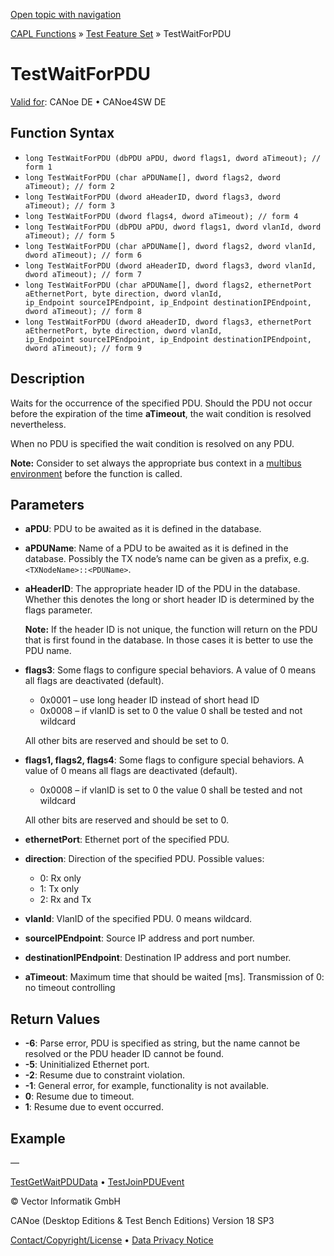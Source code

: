 [Open topic with navigation](../../../../../CANoeDEFamily.htm#Topics/CAPLFunctions/Test/Functions/CAPLfunctionTestWaitForPDU.md)

[CAPL Functions](../../CAPLfunctions.md) » [Test Feature Set](../CAPLfunctionsTFSOverview.md) » TestWaitForPDU

# TestWaitForPDU

[Valid for](../../../Shared/FeatureAvailability.md): CANoe DE • CANoe4SW DE

## Function Syntax

- `long TestWaitForPDU (dbPDU aPDU, dword flags1, dword aTimeout); // form 1`
- `long TestWaitForPDU (char aPDUName[], dword flags2, dword aTimeout); // form 2`
- `long TestWaitForPDU (dword aHeaderID, dword flags3, dword aTimeout); // form 3`
- `long TestWaitForPDU (dword flags4, dword aTimeout); // form 4`
- `long TestWaitForPDU (dbPDU aPDU, dword flags1, dword vlanId, dword aTimeout); // form 5`
- `long TestWaitForPDU (char aPDUName[], dword flags2, dword vlanId, dword aTimeout); // form 6`
- `long TestWaitForPDU (dword aHeaderID, dword flags3, dword vlanId, dword aTimeout); // form 7`
- `long TestWaitForPDU (char aPDUName[], dword flags2, ethernetPort aEthernetPort, byte direction, dword vlanId, ip_Endpoint sourceIPEndpoint, ip_Endpoint destinationIPEndpoint, dword aTimeout); // form 8`
- `long TestWaitForPDU (dword aHeaderID, dword flags3, ethernetPort aEthernetPort, byte direction, dword vlanId, ip_Endpoint sourceIPEndpoint, ip_Endpoint destinationIPEndpoint, dword aTimeout); // form 9`

## Description

Waits for the occurrence of the specified PDU. Should the PDU not occur before the expiration of the time **aTimeout**, the wait condition is resolved nevertheless.

When no PDU is specified the wait condition is resolved on any PDU.

**Note:** Consider to set always the appropriate bus context in a [multibus environment](../../../Shared/CAPL/General/TestMultiBusEnvironment.md) before the function is called.

## Parameters

- **aPDU**: PDU to be awaited as it is defined in the database.
- **aPDUName**: Name of a PDU to be awaited as it is defined in the database. Possibly the TX node’s name can be given as a prefix, e.g. `<TXNodeName>::<PDUName>`.
- **aHeaderID**: The appropriate header ID of the PDU in the database. Whether this denotes the long or short header ID is determined by the flags parameter.

  **Note:** If the header ID is not unique, the function will return on the PDU that is first found in the database. In those cases it is better to use the PDU name.

- **flags3**: Some flags to configure special behaviors. A value of 0 means all flags are deactivated (default).
  - 0x0001 – use long header ID instead of short head ID
  - 0x0008 – if vlanID is set to 0 the value 0 shall be tested and not wildcard

  All other bits are reserved and should be set to 0.

- **flags1, flags2, flags4**: Some flags to configure special behaviors. A value of 0 means all flags are deactivated (default).
  - 0x0008 – if vlanID is set to 0 the value 0 shall be tested and not wildcard

  All other bits are reserved and should be set to 0.

- **ethernetPort**: Ethernet port of the specified PDU.
- **direction**: Direction of the specified PDU. Possible values:
  - 0: Rx only
  - 1: Tx only
  - 2: Rx and Tx

- **vlanId**: VlanID of the specified PDU. 0 means wildcard.
- **sourceIPEndpoint**: Source IP address and port number.
- **destinationIPEndpoint**: Destination IP address and port number.
- **aTimeout**: Maximum time that should be waited [ms]. Transmission of 0: no timeout controlling

## Return Values

- **-6**: Parse error, PDU is specified as string, but the name cannot be resolved or the PDU header ID cannot be found.
- **-5**: Uninitialized Ethernet port.
- **-2**: Resume due to constraint violation.
- **-1**: General error, for example, functionality is not available.
- **0**: Resume due to timeout.
- **1**: Resume due to event occurred.

## Example

—

[TestGetWaitPDUData](CAPLfunctionTestGetWaitPDUData.md) • [TestJoinPDUEvent](CAPLfunctionTestJoinPDUEvent.md)

© Vector Informatik GmbH

CANoe (Desktop Editions & Test Bench Editions) Version 18 SP3

[Contact/Copyright/License](../../../Shared/ContactCopyrightLicense.md) • [Data Privacy Notice](https://www.vector.com/int/en/company/get-info/privacy-policy/)

